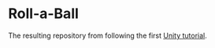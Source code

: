 # Roll-a-Ball

The resulting repository from following the first [Unity tutorial](https://unity3d.com/learn/tutorials/projects/roll-ball-tutorial).
